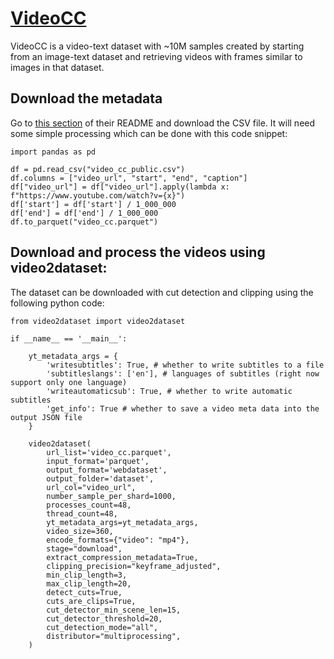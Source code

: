 # [VideoCC](https://github.com/google-research-datasets/videoCC-data)

VideoCC is a video-text dataset with ~10M samples created by starting from an image-text dataset and retrieving videos with frames similar to images in that dataset.

## Download the metadata

Go to [this section](https://github.com/google-research-datasets/videoCC-data#data-format-for-videocc) of their README and download the CSV file. It will need some simple processing which can be done with this code snippet:
```python3
import pandas as pd

df = pd.read_csv("video_cc_public.csv")
df.columns = ["video_url", "start", "end", "caption"]
df["video_url"] = df["video_url"].apply(lambda x: f"https://www.youtube.com/watch?v={x}")
df['start'] = df['start'] / 1_000_000
df['end'] = df['end'] / 1_000_000
df.to_parquet("video_cc.parquet")
```

## Download and process the videos using video2dataset:

The dataset can be downloaded with cut detection and clipping using the following python code:

```python3
from video2dataset import video2dataset

if __name__ == '__main__':

    yt_metadata_args = {
        'writesubtitles': True, # whether to write subtitles to a file
        'subtitleslangs': ['en'], # languages of subtitles (right now support only one language)
        'writeautomaticsub': True, # whether to write automatic subtitles
        'get_info': True # whether to save a video meta data into the output JSON file
    }

    video2dataset(
        url_list='video_cc.parquet',
        input_format='parquet',
        output_format='webdataset',
        output_folder='dataset',
        url_col="video_url",
        number_sample_per_shard=1000,
        processes_count=48,
        thread_count=48,
        yt_metadata_args=yt_metadata_args,
        video_size=360,
        encode_formats={"video": "mp4"},
        stage="download",
        extract_compression_metadata=True,
        clipping_precision="keyframe_adjusted",
        min_clip_length=3,
        max_clip_length=20,
        detect_cuts=True,
        cuts_are_clips=True,
        cut_detector_min_scene_len=15,
        cut_detector_threshold=20,
        cut_detection_mode="all",
        distributor="multiprocessing",
    )
```
